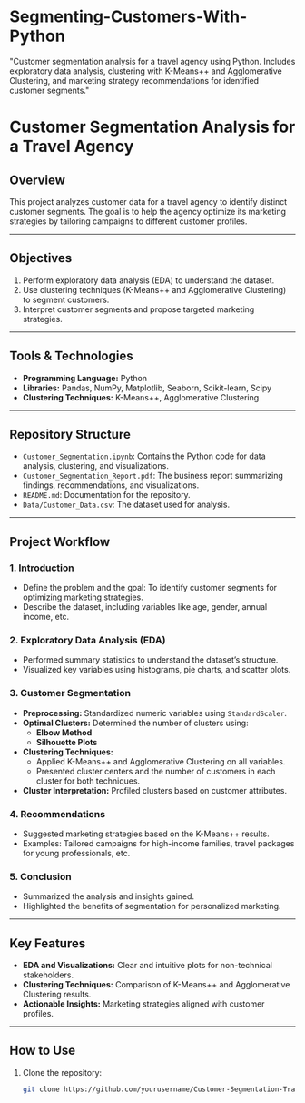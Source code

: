 # Segmenting-Customers-With-Python
"Customer segmentation analysis for a travel agency using Python. Includes exploratory data analysis, clustering with K-Means++ and Agglomerative Clustering, and marketing strategy recommendations for identified customer segments."

# Customer Segmentation Analysis for a Travel Agency  

## Overview  
This project analyzes customer data for a travel agency to identify distinct customer segments. The goal is to help the agency optimize its marketing strategies by tailoring campaigns to different customer profiles.  

---

## Objectives  
1. Perform exploratory data analysis (EDA) to understand the dataset.  
2. Use clustering techniques (K-Means++ and Agglomerative Clustering) to segment customers.  
3. Interpret customer segments and propose targeted marketing strategies.  

---

## Tools & Technologies  
- **Programming Language:** Python  
- **Libraries:** Pandas, NumPy, Matplotlib, Seaborn, Scikit-learn, Scipy  
- **Clustering Techniques:** K-Means++, Agglomerative Clustering  

---

## Repository Structure  
- `Customer_Segmentation.ipynb`: Contains the Python code for data analysis, clustering, and visualizations.  
- `Customer_Segmentation_Report.pdf`: The business report summarizing findings, recommendations, and visualizations.  
- `README.md`: Documentation for the repository.  
- `Data/Customer_Data.csv`: The dataset used for analysis.  

---

## Project Workflow  

### 1. Introduction  
- Define the problem and the goal: To identify customer segments for optimizing marketing strategies.  
- Describe the dataset, including variables like age, gender, annual income, etc.

### 2. Exploratory Data Analysis (EDA)  
- Performed summary statistics to understand the dataset’s structure.  
- Visualized key variables using histograms, pie charts, and scatter plots.

### 3. Customer Segmentation  
- **Preprocessing:** Standardized numeric variables using `StandardScaler`.  
- **Optimal Clusters:** Determined the number of clusters using:
  - **Elbow Method**  
  - **Silhouette Plots**  
- **Clustering Techniques:**  
  - Applied K-Means++ and Agglomerative Clustering on all variables.  
  - Presented cluster centers and the number of customers in each cluster for both techniques.  
- **Cluster Interpretation:** Profiled clusters based on customer attributes.  

### 4. Recommendations  
- Suggested marketing strategies based on the K-Means++ results.  
- Examples: Tailored campaigns for high-income families, travel packages for young professionals, etc.

### 5. Conclusion  
- Summarized the analysis and insights gained.  
- Highlighted the benefits of segmentation for personalized marketing.

---

## Key Features  
- **EDA and Visualizations:** Clear and intuitive plots for non-technical stakeholders.  
- **Clustering Techniques:** Comparison of K-Means++ and Agglomerative Clustering results.  
- **Actionable Insights:** Marketing strategies aligned with customer profiles.  

---

## How to Use  
1. Clone the repository:  
   ```bash
   git clone https://github.com/yourusername/Customer-Segmentation-Travel-Agency.git

